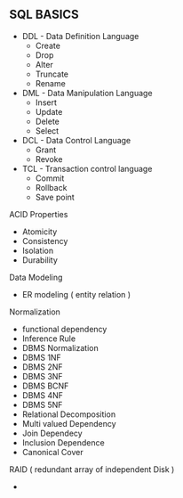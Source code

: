 
## SQL BASICS

- DDL - Data Definition Language
  - Create
  - Drop
  - Alter
  - Truncate
  - Rename
- DML - Data Manipulation Language
  - Insert
  - Update
  - Delete
  - Select
- DCL - Data Control Language
  - Grant
  - Revoke
- TCL - Transaction control language
  - Commit
  - Rollback
  - Save point

ACID Properties

- Atomicity
- Consistency
- Isolation
- Durability

Data Modeling

- ER modeling ( entity relation )

Normalization

- functional dependency
- Inference Rule
- DBMS Normalization
- DBMS 1NF
- DBMS 2NF
- DBMS 3NF
- DBMS BCNF
- DBMS 4NF
- DBMS 5NF
- Relational Decomposition
- Multi valued Dependency
- Join Dependecy
- Inclusion Dependence
- Canonical Cover

RAID ( redundant array of independent Disk )

-
